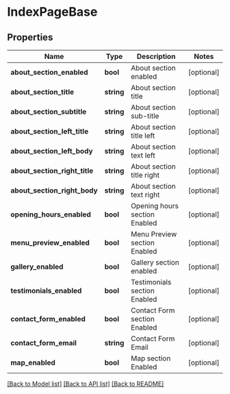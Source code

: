 # IndexPageBase

## Properties
Name | Type | Description | Notes
------------ | ------------- | ------------- | -------------
**about_section_enabled** | **bool** | About section enabled | [optional] 
**about_section_title** | **string** | About section title | [optional] 
**about_section_subtitle** | **string** | About section sub-title | [optional] 
**about_section_left_title** | **string** | About section title left | [optional] 
**about_section_left_body** | **string** | About section text left | [optional] 
**about_section_right_title** | **string** | About section title right | [optional] 
**about_section_right_body** | **string** | About section text right | [optional] 
**opening_hours_enabled** | **bool** | Opening hours section Enabled | [optional] 
**menu_preview_enabled** | **bool** | Menu Preview section Enabled | [optional] 
**gallery_enabled** | **bool** | Gallery section enabled | [optional] 
**testimonials_enabled** | **bool** | Testimonials section Enabled | [optional] 
**contact_form_enabled** | **bool** | Contact Form section Enabled | [optional] 
**contact_form_email** | **string** | Contact Form Email | [optional] 
**map_enabled** | **bool** | Map section Enabled | [optional] 

[[Back to Model list]](../README.md#documentation-for-models) [[Back to API list]](../README.md#documentation-for-api-endpoints) [[Back to README]](../README.md)


